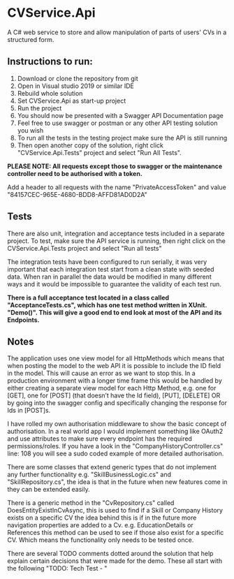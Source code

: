 # CVService.Api
A C# web service to store and allow manipulation of parts of users' CVs in a structured form. 

## Instructions to run:
1. Download or clone the repository from git
1. Open in Visual studio 2019 or similar IDE
1. Rebuild whole solution
1. Set CVService.Api as start-up project
1. Run the project
1. You should now be presented with a Swagger API Documentation page
1. Feel free to use swagger or postman or any other API testing solution you wish
1. To run all the tests in the testing project make sure the API is still running
1. Then open another copy of the solution, right click "CVService.Api.Tests" project and select "Run All Tests".

**PLEASE NOTE: All requests except those to swagger or the maintenance controller need to be authorised with a token.**

Add a header to all requests with the name "PrivateAccessToken" and value "84157CEC-965E-4680-BDD8-AFFD81AD0D2A"

## Tests
There are also unit, integration and acceptance tests included in a separate project.
To test, make sure the API service is running, then right click on the CVService.Api.Tests project and select "Run all tests"

The integration tests have been configured to run serially, it was very important that each integration test start from a clean state with seeded data. When ran in parallel the data would be modified in many different ways and it would be impossible to guarantee the validity of each test run.

**There is a full acceptance test located in a class called "AcceptanceTests.cs", which has one test method written in XUnit. "Demo()".
This will give a good end to end look at most of the API and its Endpoints.**

## Notes
The application uses one view model for all HttpMethods which means that when posting the model to the web API it is possible to include the ID field in the model. This will cause an error as we want to stop this. In a production environment with a longer time frame this would be handled by either creating a separate view model for each Http Method, e.g. one for [GET], one for [POST] (that doesn’t have the Id field), [PUT], [DELETE] OR by going into the swagger config and specifically changing the response for Ids in [POST]s.

I have rolled my own authorisation middleware to show the basic concept of authorisation. In a real world app I would implement something like OAuth2 and use attributes to make sure every endpoint has the required permissions/roles.
If you have a look in the "CompanyHistoryController.cs" line: 108 you will see a sudo coded example of more detailed authorisation.  


There are some classes that extend generic types that do not implement any further functionality e.g. "SkillBusinessLogic.cs" and "SkillRepository.cs", the idea is that in the future when new features come in they can be extended easily.

There is a generic method in the "CvRepository.cs" called DoesEntityExistInCvAsync<T>, this is used to find if a Skill or Company History exists on a specific CV the idea behind this is if in the future more navigation properties are added to a Cv. e.g. EducationDetails or References this method can be used to see if those also exist for a specific CV. Which means the functionality only needs to be tested once.

There are several TODO comments dotted around the solution that help explain certain decisions that were made for the demo. These all start with the following "TODO: Tech Test - "
